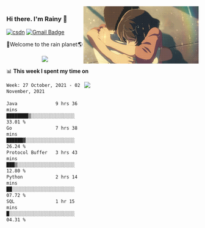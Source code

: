 <img  align='right' height="150" src="https://github.com/LikeRainDay/LikeRainDay/blob/master/pic/img_rain_1.gif?raw=true">



### Hi there. I'm Rainy :lemon:

[![csdn](https://img.shields.io/badge/-csdn-c14438?style=flat-square&logo=c&logoColor=white)](https://blog.csdn.net/qq_15807167)
[![Gmail Badge](https://img.shields.io/badge/-gmail-c14438?style=flat-square&logo=Gmail&logoColor=white&link=mailto:houshuai0816@gmail.com)](mailto:houshuai0816@gmail.com)

🚀Welcome to the rain planet🌎

<center>
<img align='center'  src="https://source.unsplash.com/random/1200x600">
</center>

📊 **This week I spent my time on**

<img align='right'   width="300" src="https://github-readme-stats.vercel.app/api?username=LikeRainDay&show_icons=true&title_color=fff&icon_color=79ff97&text_color=9f9f9f&bg_color=151515">

<!--START_SECTION:waka-->
```text
Week: 27 October, 2021 - 02 November, 2021

Java              9 hrs 36 mins   ████████▒░░░░░░░░░░░░░░░░   33.01 % 
Go                7 hrs 38 mins   ██████▓░░░░░░░░░░░░░░░░░░   26.24 % 
Protocol Buffer   3 hrs 43 mins   ███▒░░░░░░░░░░░░░░░░░░░░░   12.80 % 
Python            2 hrs 14 mins   ██░░░░░░░░░░░░░░░░░░░░░░░   07.72 % 
SQL               1 hr 15 mins    █░░░░░░░░░░░░░░░░░░░░░░░░   04.31 % 
```
<!--END_SECTION:waka-->
